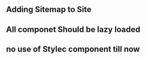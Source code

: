## Adding Sitemap to Site 
## All componet Should be lazy loaded 

## no use of Stylec component till now